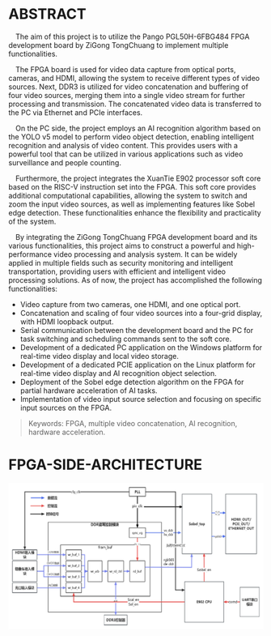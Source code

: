 # ABSTRACT

&emsp;The aim of this project is to utilize the Pango PGL50H-6FBG484 FPGA development board by ZiGong TongChuang to implement multiple functionalities. 

&emsp;The FPGA board is used for video data capture from optical ports, cameras, and HDMI, allowing the system to receive different types of video sources. Next, DDR3 is utilized for video concatenation and buffering of four video sources, merging them into a single video stream for further processing and transmission. The concatenated video data is transferred to the PC via Ethernet and PCIe interfaces. 

&emsp;On the PC side, the project employs an AI recognition algorithm based on the YOLO v5 model to perform video object detection, enabling intelligent recognition and analysis of video content. This provides users with a powerful tool that can be utilized in various applications such as video surveillance and people counting.

&emsp;Furthermore, the project integrates the XuanTie E902 processor soft core based on the RISC-V instruction set into the FPGA. This soft core provides additional computational capabilities, allowing the system to switch and zoom the input video sources, as well as implementing features like Sobel edge detection. These functionalities enhance the flexibility and practicality of the system.

&emsp;By integrating the ZiGong TongChuang FPGA development board and its various functionalities, this project aims to construct a powerful and high-performance video processing and analysis system. It can be widely applied in multiple fields such as security monitoring and intelligent transportation, providing users with efficient and intelligent video processing solutions. As of now, the project has accomplished the following functionalities:

+ Video capture from two cameras, one HDMI, and one optical port.
+ Concatenation and scaling of four video sources into a four-grid display, with HDMI loopback output.
+ Serial communication between the development board and the PC for task switching and scheduling commands sent to the soft core.
+ Development of a dedicated PC application on the Windows platform for real-time video display and local video storage.
+ Development of a dedicated PCIE application on the Linux platform for real-time video display and AI recognition object selection.
+ Deployment of the Sobel edge detection algorithm on the FPGA for partial hardware acceleration of AI tasks.
+ Implementation of video input source selection and focusing on specific input sources on the FPGA.

>Keywords: FPGA, multiple video concatenation, AI recognition, hardware acceleration.


# FPGA-SIDE-ARCHITECTURE

![Alt text](FPGA_ARCH_IMG.png)